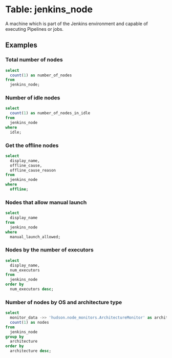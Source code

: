 # Table: jenkins_node

A machine which is part of the Jenkins environment and capable of executing Pipelines or jobs.

## Examples

### Total number of nodes

```sql
select
  count(1) as number_of_nodes
from
  jenkins_node;
```

### Number of idle nodes

```sql
select
  count(1) as number_of_nodes_in_idle
from
  jenkins_node
where
  idle;
```

### Get the offline nodes

```sql
select
  display_name,
  offline_cause,
  offline_cause_reason
from
  jenkins_node
where
  offline;
```

### Nodes that allow manual launch

```sql
select
  display_name
from
  jenkins_node
where
  manual_launch_allowed;
```

### Nodes by the number of executors

```sql
select
  display_name,
  num_executors
from
  jenkins_node
order by
  num_executors desc;
```

### Number of nodes by OS and architecture type

```sql
select
  monitor_data ->> 'hudson.node_monitors.ArchitectureMonitor' as architecture,
  count(1) as nodes
from
  jenkins_node
group by
  architecture
order by
  architecture desc;
```
